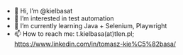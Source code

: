 - 👋 Hi, I’m @kielbasat
- 👀 I’m interested in test automation
- 🌱 I’m currently learning Java + Selenium, Playwright
- 📫 How to reach me: t.kielbasa(at)tlen.pl; https://www.linkedin.com/in/tomasz-kie%C5%82basa/

<!---
kielbasat/kielbasat is a ✨ special ✨ repository because its `README.md` (this file) appears on your GitHub profile.
You can click the Preview link to take a look at your changes.
--->
